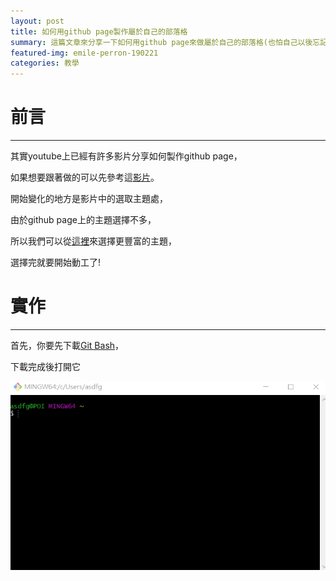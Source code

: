```yaml
---
layout: post
title: 如何用github page製作屬於自己的部落格
summary: 這篇文章來分享一下如何用github page來做屬於自己的部落格(也怕自己以後忘記...)
featured-img: emile-perron-190221
categories: 教學
---
```


# 前言

***

其實youtube上已經有許多影片分享如何製作github page，

如果想要跟著做的可以先參考這[影片](https://www.youtube.com/watch?v=BA_c3bGQXlQ&t=96s)。

開始變化的地方是影片中的選取主題處，

由於github page上的主題選擇不多，

所以我們可以從[這裡](http://jekyllthemes.org/)來選擇更豐富的主題，

選擇完就要開始動工了!



# 實作

***

首先，你要先下載[Git Bash](https://git-scm.com/downloads)，

下載完成後打開它

![image](https://github.com/poi0905/blog/blob/master/assets/img/posts/1.png)


